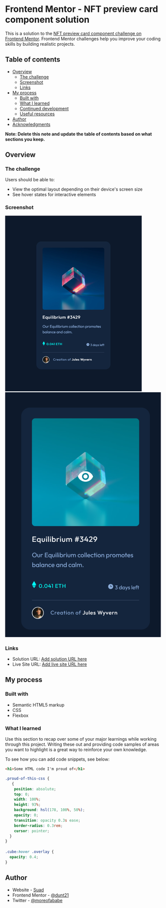 # Frontend Mentor - NFT preview card component solution

This is a solution to the [NFT preview card component challenge on Frontend Mentor](https://www.frontendmentor.io/challenges/nft-preview-card-component-SbdUL_w0U). Frontend Mentor challenges help you improve your coding skills by building realistic projects.

## Table of contents

- [Overview](#overview)
  - [The challenge](#the-challenge)
  - [Screenshot](#screenshot)
  - [Links](#links)
- [My process](#my-process)
  - [Built with](#built-with)
  - [What I learned](#what-i-learned)
  - [Continued development](#continued-development)
  - [Useful resources](#useful-resources)
- [Author](#author)
- [Acknowledgments](#acknowledgments)

**Note: Delete this note and update the table of contents based on what sections you keep.**

## Overview

### The challenge

Users should be able to:

- View the optimal layout depending on their device's screen size
- See hover states for interactive elements

### Screenshot

![](./screenshot.jpg)
![](./screenshot1.jpg)

### Links

- Solution URL: [Add solution URL here](https://github.com/dunt21/nft-preview-card-component-main)
- Live Site URL: [Add live site URL here](https://nft-preview-card-component-main-khaki-xi.vercel.app/)

## My process

### Built with

- Semantic HTML5 markup
- CSS
- Flexbox

### What I learned

Use this section to recap over some of your major learnings while working through this project. Writing these out and providing code samples of areas you want to highlight is a great way to reinforce your own knowledge.

To see how you can add code snippets, see below:

```html
<h1>Some HTML code I'm proud of</h1>
```

```css
.proud-of-this-css {
   {
    position: absolute;
    top: 0;
    width: 100%;
    height: 93%;
    background: hsl(178, 100%, 50%);
    opacity: 0;
    transition: opacity 0.3s ease;
    border-radius: 0.3rem;
    cursor: pointer;
  }
}

.cube:hover .overlay {
  opacity: 0.4;
}
```

## Author

- Website - [Suad](https://my-portfolio-mu-dun-46.vercel.app/#top)
- Frontend Mentor - [@dunt21](https://www.frontendmentor.io/profile/dunt21)
- Twitter - [@moreofababe](https://www.twitter.com/moreofababe)
